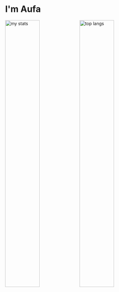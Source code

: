 # I'm Aufa

<img alt="my stats" align="left" width="47%" src="https://github-readme-stats.vercel.app/api?username=Aufaruq"/>
<img alt="top langs" align="left" width="47%" src="https://github-readme-stats.vercel.app/api/top-langs/?username=Aufaruq&layout=compact"/>
